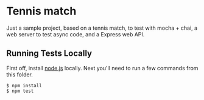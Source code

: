 # Tennis match

Just a sample project, based on a tennis match, to test with mocha + chai, a web server to test async code, and a Express web API.

## Running Tests Locally

First off, install [node.js](https://nodejs.org/en/) locally. Next you'll need to run a few commands from this folder.

```
$ npm install
$ npm test
```
